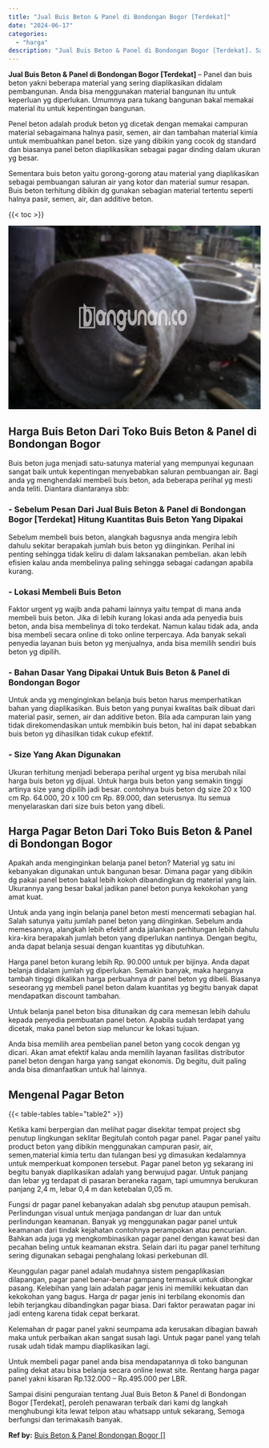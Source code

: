 ```yaml
---
title: "Jual Buis Beton & Panel di Bondongan Bogor [Terdekat]"
date: "2024-06-17"
categories: 
  - "harga"
description: "Jual Buis Beton & Panel di Bondongan Bogor [Terdekat]. Sampai disini penguraian tentang Jual Buis Beton & Panel di Bondongan Bogor [Terdekat], peroleh pena..."
---
```


**Jual Buis Beton & Panel di Bondongan Bogor \[Terdekat\]** – Panel dan buis beton yakni beberapa material yang sering diaplikasikan didalam pembangunan. Anda bisa menggunakan material bangunan itu untuk keperluan yg diperlukan. Umumnya para tukang bangunan bakal memakai material itu untuk kepentingan bangunan.

Penel beton adalah produk beton yg dicetak dengan memakai campuran material sebagaimana halnya pasir, semen, air dan tambahan material kimia untuk membuahkan panel beton. size yang dibikin yang cocok dg standard dan biasanya panel beton diaplikasikan sebagai pagar dinding dalam ukuran yg besar.

Sementara buis beton yaitu gorong-gorong atau material yang diaplikasikan sebagai pembuangan saluran air yang kotor dan material sumur resapan. Buis beton terhitung dibikin dg gunakan sebagian material tertentu seperti halnya pasir, semen, air, dan additive beton.

{{< toc >}}

![Jual Buis Beton & Panel di Bondongan Bogor [Terdekat]](/images/jual-panel-buis-beton-murah-32.png)

## Harga Buis Beton Dari Toko Buis Beton & Panel di Bondongan Bogor

Buis beton juga menjadi satu-satunya material yang mempunyai kegunaan sangat baik untuk kepentingan menyebabkan saluran pembuangan air. Bagi anda yg menghendaki membeli buis beton, ada beberapa perihal yg mesti anda teliti. Diantara diantaranya sbb:

### \- Sebelum Pesan Dari Jual Buis Beton & Panel di Bondongan Bogor \[Terdekat\] Hitung Kuantitas Buis Beton Yang Dipakai

Sebelum membeli buis beton, alangkah bagusnya anda mengira lebih dahulu sekitar berapakah jumlah buis beton yg diinginkan. Perihal ini penting sehingga tidak keliru di dalam laksanakan pembelian. akan lebih efisien kalau anda membelinya paling sehingga sebagai cadangan apabila kurang.

### \- Lokasi Membeli Buis Beton

Faktor urgent yg wajib anda pahami lainnya yaitu tempat di mana anda membeli buis beton. Jika di lebih kurang lokasi anda ada penyedia buis beton, anda bisa membelinya di toko terdekat. Namun kalau tidak ada, anda bisa membeli secara online di toko online terpercaya. Ada banyak sekali penyedia layanan buis beton yg menjualnya, anda bisa memilih sendiri buis beton yg dipilih.

### \- Bahan Dasar Yang Dipakai Untuk Buis Beton & Panel di Bondongan Bogor

Untuk anda yg menginginkan belanja buis beton harus memperhatikan bahan yang diaplikasikan. Buis beton yang punyai kwalitas baik dibuat dari material pasir, semen, air dan additive beton. Bila ada campuran lain yang tidak direkomendasikan untuk membikin buis beton, hal ini dapat sebabkan buis beton yg dihasilkan tidak cukup efektif.

### \- Size Yang Akan Digunakan

Ukuran terhitung menjadi beberapa perihal urgent yg bisa merubah nilai harga buis beton yg dijual. Untuk harga buis beton yang semakin tinggi artinya size yang dipilih jadi besar. contohnya buis beton dg size 20 x 100 cm Rp. 64.000, 20 x 100 cm Rp. 89.000, dan seterusnya. Itu semua menyelaraskan dari size buis beton yang dibeli.

## Harga Pagar Beton Dari Toko Buis Beton & Panel di Bondongan Bogor

Apakah anda menginginkan belanja panel beton? Material yg satu ini kebanyakan digunakan untuk bangunan besar. Dimana pagar yang dibikin dg pakai panel beton bakal lebih kokoh dibandingkan dg material yang lain. Ukurannya yang besar bakal jadikan panel beton punya kekokohan yang amat kuat.

Untuk anda yang ingin belanja panel beton mesti mencermati sebagian hal. Salah satunya yaitu jumlah panel beton yang diinginkan. Sebelum anda memesannya, alangkah lebih efektif anda jalankan perhitungan lebih dahulu kira-kira berapakah jumlah beton yang diperlukan nantinya. Dengan begitu, anda dapat belanja sesuai dengan kuantitas yg dibutuhkan.

Harga panel beton kurang lebih Rp. 90.000 untuk per bijinya. Anda dapat belanja didalam jumlah yg diperlukan. Semakin banyak, maka harganya tambah tinggi dikalikan harga perbuahnya dr panel beton yg dibeli. Biasanya seseorang yg membeli panel beton dalam kuantitas yg begitu banyak dapat mendapatkan discount tambahan.

Untuk belanja panel beton bisa ditunaikan dg cara memesan lebih dahulu kepada penyedia pembuatan panel beton. Apabila sudah terdapat yang dicetak, maka panel beton siap meluncur ke lokasi tujuan.

Anda bisa memilih area pembelian panel beton yang cocok dengan yg dicari. Akan amat efektif kalau anda memilih layanan fasilitas distributor panel beton dengan harga yang sangat ekonomis. Dg begitu, duit paling anda bisa dimanfaatkan untuk hal lainnya.

## Mengenal Pagar Beton

{{< table-tables table="table2" >}}

Ketika kami berpergian dan melihat pagar disekitar tempat project sbg penutup lingkungan seklitar Begitulah contoh pagar panel. Pagar panel yaitu product beton yang dibikin menggunakan campuran pasir, air, semen,material kimia tertu dan tulangan besi yg dimasukan kedalamnya untuk memperkuat komponen tersebut. Pagar panel beton yg sekarang ini begitu banyak diaplikasikan adalah yang berwujud pagar. Untuk panjang dan lebar yg terdapat di pasaran beraneka ragam, tapi umumnya berukuran panjang 2,4 m, lebar 0,4 m dan ketebalan 0,05 m.

Fungsi dr pagar panel kebanyakan adalah sbg penutup ataupun pemisah. Perlindungan visual untuk menjaga pandangan dr luar dan untuk perlindungan keamanan. Banyak yg menggunakan pagar panel untuk keamanan dari tindak kejahatan contohnya perampokan atau pencurian. Bahkan ada juga yg mengkombinasikan pagar panel dengan kawat besi dan pecahan beling untuk keamanan ekstra. Selain dari itu pagar panel terhitung sering digunakan sebagai penghalang lokasi perkebunan dll.

Keunggulan pagar panel adalah mudahnya sistem pengaplikasian dilapangan, pagar panel benar-benar gampang termasuk untuk dibongkar pasang. Kelebihan yang lain adalah pagar jenis ini memiliki kekuatan dan kekokohan yang bagus. Harga dr pagar jenis ini terbilang ekonomis dan lebih terjangkau dibandingkan pagar biasa. Dari faktor perawatan pagar ini jadi enteng karena tidak cepat berkarat.

Kelemahan dr pagar panel yakni seumpama ada kerusakan dibagian bawah maka untuk perbaikan akan sangat susah lagi. Untuk pagar panel yang telah rusak udah tidak mampu diaplikasikan lagi.

Untuk membeli pagar panel anda bisa mendapatannya di toko bangunan paling dekat atau bisa belanja secara online lewat site. Rentang harga pagar panel yakni kisaran Rp.132.000 – Rp.495.000 per LBR.

Sampai disini penguraian tentang Jual Buis Beton & Panel di Bondongan Bogor \[Terdekat\], peroleh penawaran terbaik dari kami dg langkah menghubungi kita lewat telpon atau whatsapp untuk sekarang, Semoga berfungsi dan terimakasih banyak.

**Ref by:** [Buis Beton & Panel Bondongan Bogor []](https://id.wikipedia.org/wiki/Buis)
